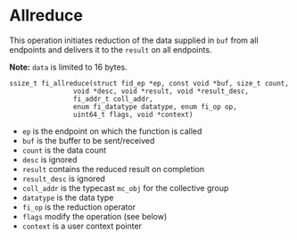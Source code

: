 # Allreduce

This operation initiates reduction of the data supplied in `buf` from all endpoints and delivers it to the `result` on all endpoints.

**Note:** `data` is limited to 16 bytes.

```screen
ssize_t fi_allreduce(struct fid_ep *ep, const void *buf, size_t count,
				void *desc, void *result, void *result_desc,
				fi_addr_t coll_addr,
				enum fi_datatype datatype, enum fi_op op,
				uint64_t flags, void *context)
```

- `ep` is the endpoint on which the function is called
- `buf` is the buffer to be sent/received
- `count` is the data count
- `desc` is ignored
- `result` contains the reduced result on completion
- `result_desc` is ignored
- `coll_addr` is the typecast `mc_obj` for the collective group
- `datatype` is the data type
- `fi_op` is the reduction operator
- `flags` modify the operation (see below)
- `context` is a user context pointer
